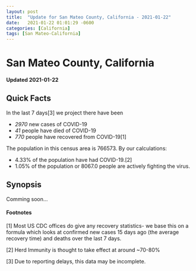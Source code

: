 ```yaml
---
layout: post
title:  "Update for San Mateo County, California - 2021-01-22"
date:   2021-01-22 01:01:29 -0600
categories: [California]
tags: [San Mateo-California]
---
```


# San Mateo County, California
#### Updated 2021-01-22

## Quick Facts

In the last 7 days[3] we project there have been
- *2970* new cases of COVID-19
- *41* people have died of COVID-19
- *770* people have recovered from COVID-19[1]

The population in this census area is 766573. By our calculations:
- 4.33% of the population have had COVID-19.[2]
- 1.05% of the population or 8067.0 people are actively fighting the virus.

## Synopsis

Comming soon...


#### Footnotes

[1] Most US CDC offices do give any recovery statistics- we base this on a formula which looks at confirmed new cases
15 days ago (the average recovery time) and deaths over the last 7 days.

[2] Herd Immunity is thought to take effect at around ~70-80%

[3] Due to reporting delays, this data may be incomplete.
 
    
